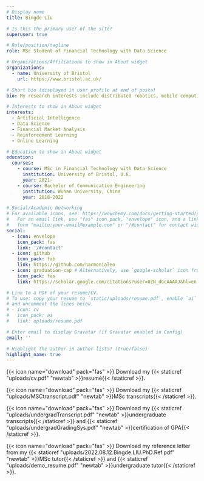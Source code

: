 ```yaml
---
# Display name
title: Bingde Liu

# Is this the primary user of the site?
superuser: true

# Role/position/tagline
role: MSc Student of Financial Technology with Data Science

# Organizations/Affiliations to show in About widget
organizations:
  - name: University of Bristol
    url: https://www.bristol.ac.uk/

# Short bio (displayed in user profile at end of posts)
bio: My research interests include distributed robotics, mobile computing and programmable matter.

# Interests to show in About widget
interests:
  - Artificial Intelligence
  - Data Science
  - Financial Market Analysis
  - Reinforcement Learning
  - Online Learning

# Education to show in About widget
education:
  courses:
    - course: MSc in Financial Technology with Data Science
      institution: University of Bristol, U.K.
      year: 2021~
    - course: Bachelor of Communication Engineering
      institution: Wuhan University, China
      year: 2018~2022

# Social/Academic Networking
# For available icons, see: https://wowchemy.com/docs/getting-started/page-builder/#icons
#   For an email link, use "fas" icon pack, "envelope" icon, and a link in the
#   form "mailto:your-email@example.com" or "/#contact" for contact widget.
social:
  - icon: envelope
    icon_pack: fas
    link: '/#contact'
  - icon: github
    icon_pack: fab
    link: https://github.com/harmonialeo
  - icon: graduation-cap # Alternatively, use `google-scholar` icon from `ai` icon pack
    icon_pack: fas
    link: https://scholar.google.com/citations?user=0ZN_dGcAAAAJ&hl=en

# Link to a PDF of your resume/CV.
# To use: copy your resume to `static/uploads/resume.pdf`, enable `ai` icons in `params.toml`,
# and uncomment the lines below.
# - icon: cv
#   icon_pack: ai
#   link: uploads/resume.pdf

# Enter email to display Gravatar (if Gravatar enabled in Config)
email: ''

# Highlight the author in author lists? (true/false)
highlight_name: true
---
```




{{< icon name="download" pack="fas" >}} Download my {{< staticref "uploads/cv.pdf" "newtab" >}}resumé{{< /staticref >}}.

{{< icon name="download" pack="fas" >}} Download my {{< staticref "uploads/MSCtranscript.pdf" "newtab" >}}MSc transcripts{{< /staticref >}}.

{{< icon name="download" pack="fas" >}} Download my {{< staticref "uploads/undergradTranscript.pdf" "newtab" >}}undergraduate transcripts{{< /staticref >}} and {{< staticref "uploads/undergradGradingSys.pdf" "newtab" >}}certification of GPA{{< /staticref >}}. 

{{< icon name="download" pack="fas" >}} Download my reference letter from my {{< staticref "uploads/2022.08.12.Bingde.LIU.PhD.Ref.pdf" "newtab" >}}MSc tutor{{< /staticref >}} and {{< staticref "uploads/demo_resume.pdf" "newtab" >}}undergraduate tutor{{< /staticref >}}. 